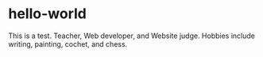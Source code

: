 # hello-world
This is a test.
Teacher, Web developer, and Website judge.  Hobbies include writing, painting, cochet, and chess.
